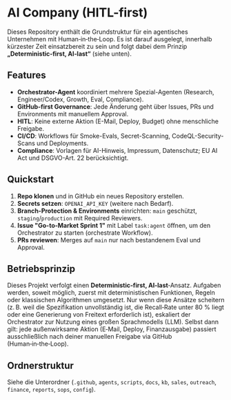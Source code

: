 # AI Company (HITL-first)

Dieses Repository enthält die Grundstruktur für ein agentisches Unternehmen mit Human‑in‑the‑Loop. Es ist darauf ausgelegt, innerhalb kürzester Zeit einsatzbereit zu sein und folgt dabei dem Prinzip **„Deterministic‑first, AI‑last“** (siehe unten).

## Features
- **Orchestrator-Agent** koordiniert mehrere Spezial-Agenten (Research, Engineer/Codex, Growth, Eval, Compliance).
- **GitHub-first Governance**: Jede Änderung geht über Issues, PRs und Environments mit manuellem Approval.
- **HITL**: Keine externe Aktion (E-Mail, Deploy, Budget) ohne menschliche Freigabe.
- **CI/CD**: Workflows für Smoke-Evals, Secret-Scanning, CodeQL-Security-Scans und Deployments.
- **Compliance**: Vorlagen für AI-Hinweis, Impressum, Datenschutz; EU AI Act und DSGVO-Art. 22 berücksichtigt.

## Quickstart
1. **Repo klonen** und in GitHub ein neues Repository erstellen.
2. **Secrets setzen**: `OPENAI_API_KEY` (weitere nach Bedarf).
3. **Branch-Protection & Environments** einrichten: `main` geschützt, `staging`/`production` mit Required Reviewers.
4. **Issue "Go-to-Market Sprint 1"** mit Label `task:agent` öffnen, um den Orchestrator zu starten (orchestrate Workflow).
5. **PRs reviewen**: Merges auf `main` nur nach bestandenem Eval und Approval.

## Betriebsprinzip
Dieses Projekt verfolgt einen **Deterministic‑first, AI‑last**‑Ansatz. Aufgaben werden, soweit möglich, zuerst mit deterministischen Funktionen, Regeln oder klassischen Algorithmen umgesetzt. Nur wenn diese Ansätze scheitern (z. B. weil die Spezifikation unvollständig ist, die Recall‑Rate unter 80 % liegt oder eine Generierung von Freitext erforderlich ist), eskaliert der Orchestrator zur Nutzung eines großen Sprachmodells (LLM). Selbst dann gilt: jede außenwirksame Aktion (E‑Mail, Deploy, Finanzausgabe) passiert ausschließlich nach deiner manuellen Freigabe via GitHub (Human‑in‑the‑Loop).

## Ordnerstruktur
Siehe die Unterordner (`.github`, `agents`, `scripts`, `docs`, `kb`, `sales`, `outreach`, `finance`, `reports`, `sops`, `config`).